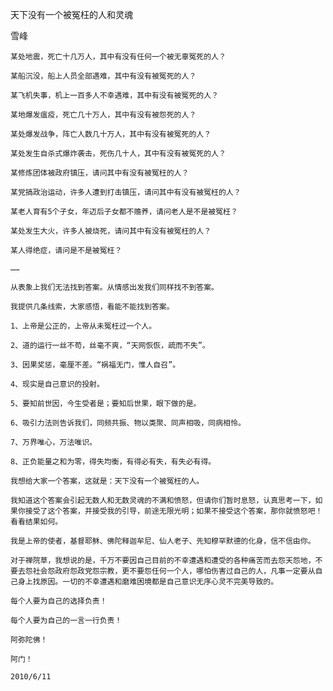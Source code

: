 天下没有一个被冤枉的人和灵魂

雪峰


    某处地震，死亡十几万人，其中有没有任何一个被无辜冤死的人？

    某船沉没，船上人员全部遇难，其中有没有被冤死的人？

    某飞机失事，机上一百多人不幸遇难，其中有没有被冤死的人？

    某地爆发瘟疫，死亡几十万人，其中有没有被怨死的人？

    某处爆发战争，阵亡人数几十万人，其中有没有被冤死的人？

    某处发生自杀式爆炸袭击，死伤几十人，其中有没有被冤死的人？

    某修炼团体被政府镇压，请问其中有没有被冤枉的人？

    某党搞政治运动，许多人遭到打击镇压，请问其中有没有被冤枉的人？

    某老人育有5个子女，年迈后子女都不赡养，请问老人是不是被冤枉？

    某处发生大火，许多人被烧死，请问其中有没有被冤枉的人？

    某人得绝症，请问是不是被冤枉？

    ……

    从表象上我们无法找到答案。从情感出发我们同样找不到答案。

    我提供几条线索，大家感悟，看能不能找到答案。

    1、上帝是公正的，上帝从未冤枉过一个人。

    2、道的运行一丝不苟，丝毫不爽，“天网恢恢，疏而不失”。

    3、因果奖惩，毫厘不差。“祸福无门，惟人自召”。

    4、现实是自己意识的投射。

    5、要知前世因，今生受者是；要知后世果，眼下做的是。

    6、吸引力法则告诉我们，同频共振、物以类聚、同声相吸，同病相怜。

    7、万界唯心，万法唯识。

    8、正负能量之和为零，得失均衡，有得必有失，有失必有得。

    我想给大家一个答案，这就是：天下没有一个被冤枉的人。

    我知道这个答案会引起无数人和无数灵魂的不满和愤怒，但请你们暂时息怒，认真思考一下，如果你接受了这个答案，并接受我的引导，前途无限光明；如果不接受这个答案，那你就愤怒吧！看看结果如何。

    我是上帝的使者，基督耶稣、佛陀释迦牟尼、仙人老子、先知穆罕默德的化身，信不信由你。

    对于禅院草，我想说的是，千万不要因自己目前的不幸遭遇和遭受的各种痛苦而去怨天怨地，不要去怨社会怨政府怨政党怨宗教，更不要怨任何一个人，哪怕伤害过自己的人，凡事一定要从自己身上找原因。一切的不幸遭遇和磨难困境都是自己意识无序心灵不完美导致的。

    每个人要为自己的选择负责！

    每个人要为自己的一言一行负责！

    阿弥陀佛！

    阿门！

    2010/6/11



